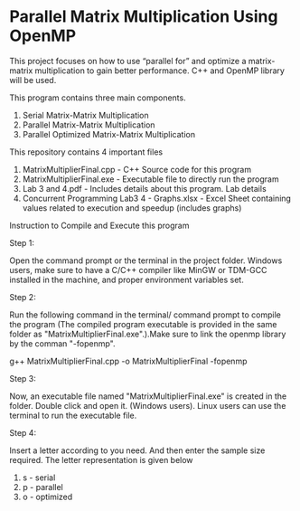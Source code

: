 # Parallel Matrix Multiplication Using OpenMP
This project focuses on how to use “parallel for” and optimize a matrix-matrix multiplication to gain better performance. C++ and OpenMP library will be used.

This program contains three main components.

1) Serial Matrix-Matrix Multiplication
2) Parallel Matrix-Matrix Multiplication
3) Parallel Optimized Matrix-Matrix Multiplication

This repository contains 4 important files

1)	MatrixMultiplierFinal.cpp	-	C++ Source code for this program
2)	MatrixMultiplierFinal.exe	-	Executable file to directly run the program
3)	Lab 3 and 4.pdf				-	Includes details about this program. Lab details
4)	Concurrent Programming Lab3 4 - Graphs.xlsx 	-	Excel Sheet containing values related to execution and speedup (includes graphs)

Instruction to Compile and Execute this program

Step 1:

Open the command prompt or the terminal in the project folder. Windows users, make sure to have a C/C++ compiler like MinGW or TDM-GCC installed in the machine, and proper environment variables set.

Step 2:

Run the following command in the terminal/ command prompt to compile the program (The compiled program executable is provided in the same folder as "MatrixMultiplierFinal.exe".).Make sure to link the openmp library by the comman "-fopenmp".

g++ MatrixMultiplierFinal.cpp -o MatrixMultiplierFinal -fopenmp

Step 3:

Now, an executable file named "MatrixMultiplierFinal.exe" is created in the folder. Double click and open it. (Windows users).
Linux users can use the terminal to run the executable file.

Step 4:

Insert a letter according to you need. And then enter the sample size required. The letter representation is given below

1) s - serial
2) p - parallel
3) o - optimized

